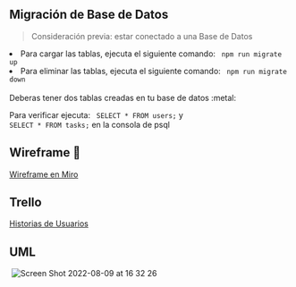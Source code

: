 ## Migración de Base de Datos 
<blockquote> Consideración previa: estar conectado a una Base de Datos </blockquote>
<li> Para cargar las tablas, ejecuta el siguiente comando: <code> npm run migrate up </code> </li>
<li> Para eliminar las tablas, ejecuta el siguiente comando: <code> npm run migrate down </code> </li>
<br>
Deberas tener dos tablas creadas en tu base de datos :metal:

Para verificar ejecuta: <code> SELECT * FROM users;</code> y <code> SELECT * FROM tasks;</code> en la consola de psql

## Wireframe :iphone:
[Wireframe en Miro](https://miro.com/app/board/uXjVOgS2Nek=/?share_link_id=943907695605)

## Trello

[Historias de Usuarios](https://trello.com/b/zl3XJk6y/proyecto)

## UML
<img> ![Screen Shot 2022-08-09 at 16 32 26](https://user-images.githubusercontent.com/67517405/183755247-7294768f-6e9f-40c6-a966-facc783250c0.png) </img>
